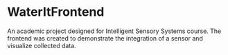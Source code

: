 # WaterItFrontend
An academic project designed for Intelligent Sensory Systems course. The frontend was created to demonstrate the integration of a sensor and visualize collected data. 
